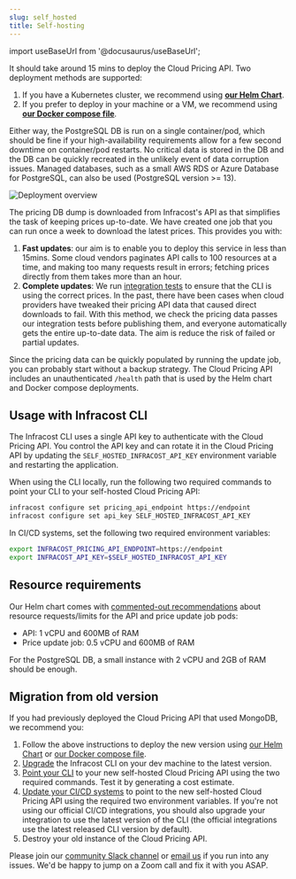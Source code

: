 ```yaml
---
slug: self_hosted
title: Self-hosting
---
```


import useBaseUrl from '@docusaurus/useBaseUrl';

It should take around 15 mins to deploy the Cloud Pricing API. Two deployment methods are supported:
1. If you have a Kubernetes cluster, we recommend using **[our Helm Chart](https://github.com/infracost/helm-charts/tree/master/charts/cloud-pricing-api)**.
2. If you prefer to deploy in your machine or a VM, we recommend using [**our Docker compose file**](https://github.com/infracost/cloud-pricing-api#docker-compose).

Either way, the PostgreSQL DB is run on a single container/pod, which should be fine if your high-availability requirements allow for a few second downtime on container/pod restarts. No critical data is stored in the DB and the DB can be quickly recreated in the unlikely event of data corruption issues. Managed databases, such as a small AWS RDS or Azure Database for PostgreSQL, can also be used (PostgreSQL version >= 13).

![Deployment overview](/img/docs/cloud_pricing_api/deployment_overview.png "Deployment overview")

The pricing DB dump is downloaded from Infracost's API as that simplifies the task of keeping prices up-to-date. We have created one job that you can run once a week to download the latest prices. This provides you with:
1. **Fast updates**: our aim is to enable you to deploy this service in less than 15mins. Some cloud vendors paginates API calls to 100 resources at a time, and making too many requests result in errors; fetching prices directly from them takes more than an hour.
2. **Complete updates**: We run [integration tests](https://github.com/infracost/infracost/actions) to ensure that the CLI is using the correct prices. In the past, there have been cases when cloud providers have tweaked their pricing API data that caused direct downloads to fail. With this method, we check the pricing data passes our integration tests before publishing them, and everyone automatically gets the entire up-to-date data. The aim is reduce the risk of failed or partial updates.

Since the pricing data can be quickly populated by running the update job, you can probably start without a backup strategy. The Cloud Pricing API includes an unauthenticated `/health` path that is used by the Helm chart and Docker compose deployments.

## Usage with Infracost CLI

The Infracost CLI uses a single API key to authenticate with the Cloud Pricing API. You control the API key and can rotate it in the Cloud Pricing API by updating the `SELF_HOSTED_INFRACOST_API_KEY` environment variable and restarting the application.

When using the CLI locally, run the following two required commands to point your CLI to your self-hosted Cloud Pricing API:
```sh
infracost configure set pricing_api_endpoint https://endpoint
infracost configure set api_key SELF_HOSTED_INFRACOST_API_KEY
```

In CI/CD systems, set the following two required environment variables:
```sh
export INFRACOST_PRICING_API_ENDPOINT=https://endpoint
export INFRACOST_API_KEY=$SELF_HOSTED_INFRACOST_API_KEY
```

## Resource requirements

Our Helm chart comes with [commented-out recommendations](https://github.com/infracost/helm-charts/blob/master/charts/cloud-pricing-api/values.yaml) about resource requests/limits for the API and price update job pods:
- API: 1 vCPU and 600MB of RAM
- Price update job: 0.5 vCPU and 600MB of RAM

For the PostgreSQL DB, a small instance with 2 vCPU and 2GB of RAM should be enough.

## Migration from old version

If you had previously deployed the Cloud Pricing API that used MongoDB, we recommend you:
1. Follow the above instructions to deploy the new version using [our Helm Chart](https://github.com/infracost/helm-charts/tree/master/charts/cloud-pricing-api) or [our Docker compose file](https://github.com/infracost/cloud-pricing-api#docker-compose).
2. [Upgrade](/docs/#1-install-infracost) the Infracost CLI on your dev machine to the latest version.
3. [Point your CLI](#usage-with-infracost-cli) to your new self-hosted Cloud Pricing API using the two required commands. Test it by generating a cost estimate.
4. [Update your CI/CD systems](#usage-with-infracost-cli) to point to the new self-hosted Cloud Pricing API using the required two environment variables. If you're not using our official CI/CD integrations, you should also upgrade your integration to use the latest version of the CLI (the official integrations use the latest released CLI version by default).
5. Destroy your old instance of the Cloud Pricing API.

Please join our [community Slack channel](https://www.infracost.io/community-chat) or [email us](hello@infracost.io) if you run into any issues. We'd be happy to jump on a Zoom call and fix it with you ASAP.
